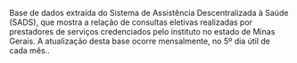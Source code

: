 Base de dados extraída do Sistema de Assistência Descentralizada à Saúde (SADS), que mostra a relação de consultas eletivas realizadas por prestadores de serviços credenciados pelo instituto no estado de Minas Gerais. A atualização desta base ocorre mensalmente, no 5º dia útil de cada mês..
